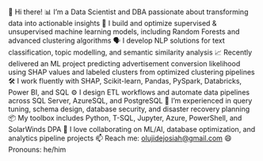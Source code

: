 👋 Hi there!
📊 I’m a Data Scientist and DBA passionate about transforming data into actionable insights
🧠 I build and optimize supervised & unsupervised machine learning models, including Random Forests and advanced clustering algorithms
🗣 I develop NLP solutions for text classification, topic modelling, and semantic similarity analysis
📈 Recently delivered an ML project predicting advertisement conversion likelihood using SHAP values and labeled clusters from optimized clustering pipelines
🛠 I work fluently with SHAP, Scikit-learn, Pandas, PySpark, Databricks, Power BI, and SQL
⚙️ I design ETL workflows and automate data pipelines across SQL Server, AzureSQL, and PostgreSQL
🔐 I’m experienced in query tuning, schema design, database security, and disaster recovery planning
📦 My toolbox includes Python, T-SQL, Jupyter, Azure, PowerShell, and SolarWinds DPA
🤝 I love collaborating on ML/AI, database optimization, and analytics pipeline projects
📫 Reach me: olujidejosiah@gmail.com
😄 Pronouns: he/him
